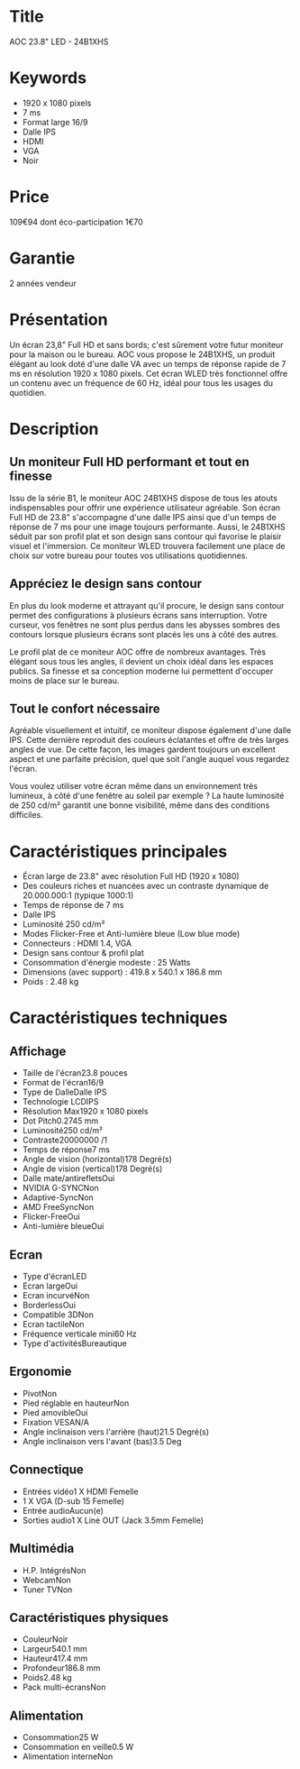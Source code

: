 # Title
AOC 23.8" LED - 24B1XHS

# Keywords
- 1920 x 1080 pixels
- 7 ms
- Format large 16/9
- Dalle IPS
- HDMI
- VGA
- Noir

# Price
109€94
dont éco-participation 1€70

# Garantie
2 années vendeur

# Présentation
Un écran 23,8" Full HD et sans bords; c'est sûrement votre futur moniteur pour la maison ou le bureau. AOC vous propose le 24B1XHS, un produit élégant au look doté d'une dalle VA avec un temps de réponse rapide de 7 ms en résolution 1920 x 1080 pixels. Cet écran WLED très fonctionnel offre un contenu avec un fréquence de 60 Hz, idéal pour tous les usages du quotidien.

# Description

## Un moniteur Full HD performant et tout en finesse

Issu de la série B1, le moniteur AOC 24B1XHS dispose de tous les atouts indispensables pour offrir une expérience utilisateur agréable. Son écran Full HD de 23.8" s'accompagne d'une dalle IPS ainsi que d'un temps de réponse de 7 ms pour une image toujours performante. Aussi, le 24B1XHS séduit par son profil plat et son design sans contour qui favorise le plaisir visuel et l'immersion. Ce moniteur WLED trouvera facilement une place de choix sur votre bureau pour toutes vos utilisations quotidiennes.

## Appréciez le design sans contour

En plus du look moderne et attrayant qu'il procure, le design sans contour permet des configurations à plusieurs écrans sans interruption. Votre curseur, vos fenêtres ne sont plus perdus dans les abysses sombres des contours lorsque plusieurs écrans sont placés les uns à côté des autres.

Le profil plat de ce moniteur AOC offre de nombreux avantages. Très élégant sous tous les angles, il devient un choix idéal dans les espaces publics. Sa finesse et sa conception moderne lui permettent d'occuper moins de place sur le bureau.

## Tout le confort nécessaire

Agréable visuellement et intuitif, ce moniteur dispose également d'une dalle IPS. Cette dernière reproduit des couleurs éclatantes et offre de très larges angles de vue. De cette façon, les images gardent toujours un excellent aspect et une parfaite précision, quel que soit l'angle auquel vous regardez l'écran. 

Vous voulez utiliser votre écran même dans un environnement très lumineux, à côté d'une fenêtre au soleil par exemple ? La haute luminosité de 250 cd/m² garantit une bonne visibilité, même dans des conditions difficiles.

# Caractéristiques principales
- Écran large de 23.8" avec résolution Full HD (1920 x 1080)
- Des couleurs riches et nuancées avec un contraste dynamique de 20.000.000:1 (typique 1000:1)
- Temps de réponse de 7 ms
- Dalle IPS
- Luminosité 250 cd/m²
- Modes Flicker-Free et Anti-lumière bleue (Low blue mode)
- Connecteurs : HDMI 1.4, VGA 
- Design sans contour & profil plat 
- Consommation d'énergie modeste : 25 Watts 
- Dimensions (avec support) : 419.8 x 540.1 x 186.8 mm
- Poids : 2.48 kg

# Caractéristiques techniques

## Affichage
- Taille de l'écran</td><td>23.8 pouces
- Format de l'écran</td><td>16/9
- Type de Dalle</td><td>Dalle IPS
- Technologie LCD</td><td>IPS
- Résolution Max</td><td>1920 x 1080 pixels
- Dot Pitch</td><td>0.2745 mm
- Luminosité</td><td>250 cd/m²
- Contraste</td><td>20000000 /1
- Temps de réponse</td><td>7 ms
- Angle de vision (horizontal)</td><td>178 Degré(s)
- Angle de vision (vertical)</td><td>178 Degré(s)
- Dalle mate/antireflets</td><td>Oui
- NVIDIA G-SYNC</td><td>Non
- Adaptive-Sync</td><td>Non
- AMD FreeSync</td><td>Non
- Flicker-Free</td><td>Oui
- Anti-lumière bleue</td><td>Oui

## Ecran
- Type d'écran</td><td>LED
- Ecran large</td><td>Oui
- Ecran incurvé</td><td>Non
- Borderless</td><td>Oui
- Compatible 3D</td><td>Non
- Ecran tactile</td><td>Non
- Fréquence verticale mini</td><td>60 Hz
- Type d'activités</td><td>Bureautique


## Ergonomie
- Pivot</td><td>Non
- Pied réglable en hauteur</td><td>Non
- Pied amovible</td><td>Oui
- Fixation VESA</td><td>N/A
- Angle inclinaison vers l'arrière (haut)</td><td>21.5 Degré(s)
- Angle inclinaison vers l'avant (bas)</td><td>3.5 Deg

## Connectique
- Entrées vidéo</td><td>1 X HDMI Femelle
- 1 X VGA (D-sub 15 Femelle)
- Entrée audio</td><td>Aucun(e)
- Sorties audio</td><td>1 X Line OUT (Jack 3.5mm Femelle)

## Multimédia
- H.P. Intégrés</td><td>Non
- Webcam</td><td>Non
- Tuner TV</td><td>Non

## Caractéristiques physiques
- Couleur</td><td>Noir
- Largeur</td><td>540.1 mm
- Hauteur</td><td>417.4 mm
- Profondeur</td><td>186.8 mm
- Poids</td><td>2.48 kg
- Pack multi-écrans</td><td>Non

## Alimentation
- Consommation</td><td>25 W
- Consommation en veille</td><td>0.5 W
- Alimentation interne</td><td>Non

